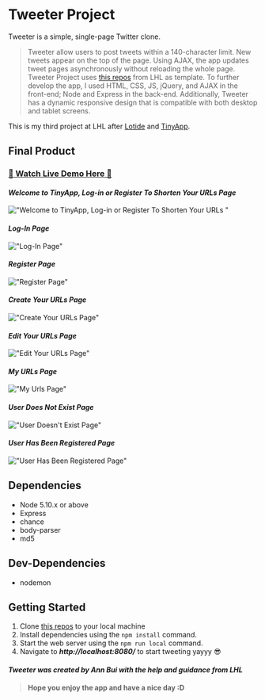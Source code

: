 # Tweeter Project

Tweeter is a simple, single-page Twitter clone.
<br>

> Tweeter allow users to post tweets within a 140-character limit. New tweets appear on the top of the page. Using AJAX, the app updates tweet pages asynchronously without reloading the whole page.
> Tweeter Project uses [this repos](https://docs.github.com/en/repositories/creating-and-managing-repositories/creating-a-repository-from-a-template) from LHL as template. To further develop the app, I used HTML, CSS, JS, jQuery, and AJAX in the front-end; Node and Express in the back-end.
> Additionally, Tweeter has a dynamic responsive design that is compatible with both desktop and tablet screens.

This is my third project at LHL after [Lotide](https://github.com/thaian161/lotide) and [TinyApp](https://github.com/thaian161/tinyApp).

## Final Product

### [👋 Watch Live Demo Here 👋]()

#### _Welcome to TinyApp, Log-in or Register To Shorten Your URLs Page_

!["Welcome to TinyApp, Log-in or Register To Shorten Your URLs "]()

#### _Log-In Page_

!["Log-In Page"]()

#### _Register Page_

!["Register Page"]()

#### _Create Your URLs Page_

!["Create Your URLs Page"]()

#### _Edit Your URLs Page_

!["Edit Your URLs Page"]()

#### _My URLs Page_

!["My Urls Page"]()

#### _User Does Not Exist Page_

!["User Doesn't Exist Page"]()

#### _User Has Been Registered Page_

!["User Has Been Registered Page"]()

## Dependencies

- Node 5.10.x or above
- Express
- chance
- body-parser
- md5

## Dev-Dependencies

- nodemon

## Getting Started

1. Clone [this repos](https://github.com/thaian161/tweeter) to your local machine
2. Install dependencies using the `npm install` command.
3. Start the web server using the `npm run local` command.
4. Navigate to **_http://localhost:8080/_** to start tweeting yayyy 😎
   <br>

#### _Tweeter was created by Ann Bui with the help and guidance from LHL_

> **Hope you enjoy the app and have a nice day :D**
